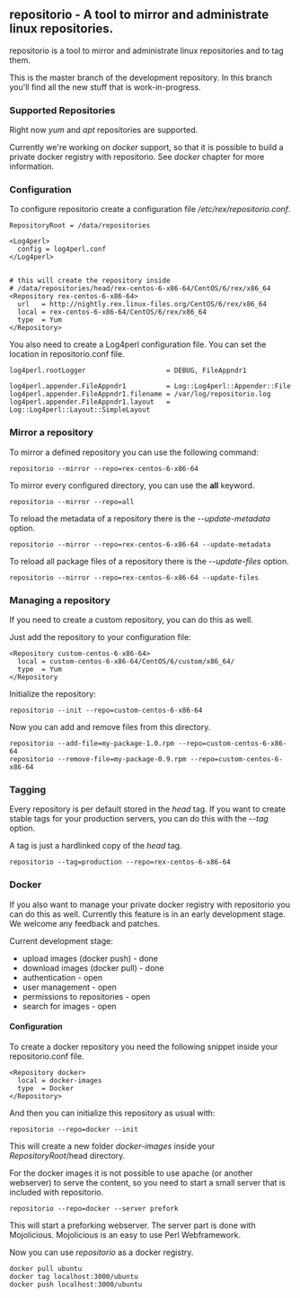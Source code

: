 ## repositorio - A tool to mirror and administrate linux repositories.

repositorio is a tool to mirror and administrate linux repositories and to tag them.

This is the master branch of the development repository. In this branch you'll find all the new stuff that is work-in-progress.

### Supported Repositories

Right now *yum* and *apt* repositories are supported.

Currently we're working on *docker* support, so that it is possible to build a private docker registry with repositorio. See *docker* chapter for more information.


### Configuration

To configure repositorio create a configuration file */etc/rex/repositorio.conf*.

```
RepositoryRoot = /data/repositories

<Log4perl>
  config = log4perl.conf
</Log4perl>


# this will create the repository inside
# /data/repositories/head/rex-centos-6-x86-64/CentOS/6/rex/x86_64
<Repository rex-centos-6-x86-64>
  url   = http://nightly.rex.linux-files.org/CentOS/6/rex/x86_64
  local = rex-centos-6-x86-64/CentOS/6/rex/x86_64
  type  = Yum
</Repository>
```

You also need to create a Log4perl configuration file. You can set the location in repositorio.conf file.

```
log4perl.rootLogger                    = DEBUG, FileAppndr1

log4perl.appender.FileAppndr1          = Log::Log4perl::Appender::File
log4perl.appender.FileAppndr1.filename = /var/log/repositorio.log
log4perl.appender.FileAppndr1.layout   = Log::Log4perl::Layout::SimpleLayout
```

### Mirror a repository

To mirror a defined repository you can use the following command:

```
repositorio --mirror --repo=rex-centos-6-x86-64
```

To mirror every configured directory, you can use the **all** keyword.

```
repositorio --mirror --repo=all
```

To reload the metadata of a repository there is the *--update-metadata* option.

```
repositorio --mirror --repo=rex-centos-6-x86-64 --update-metadata
```

To reload all package files of a repository there is the *--update-files* option.

```
repositorio --mirror --repo=rex-centos-6-x86-64 --update-files
```

### Managing a repository

If you need to create a custom repository, you can do this as well.

Just add the repository to your configuration file:

```
<Repository custom-centos-6-x86-64>
  local = custom-centos-6-x86-64/CentOS/6/custom/x86_64/
  type  = Yum
</Repository
```

Initialize the repository:

```
repositorio --init --repo=custom-centos-6-x86-64
```

Now you can add and remove files from this directory.

```
repositorio --add-file=my-package-1.0.rpm --repo=custom-centos-6-x86-64
repositorio --remove-file=my-package-0.9.rpm --repo=custom-centos-6-x86-64
```


### Tagging

Every repository is per default stored in the *head* tag. If you want to create stable tags for your production servers,
you can do this with the *--tag* option.

A tag is just a hardlinked copy of the *head* tag.

```
repositorio --tag=production --repo=rex-centos-6-x86-64
```


### Docker

If you also want to manage your private docker registry with repositorio you can do this as well. Currently this feature is in an early development stage. We welcome any feedback and patches.

Current development stage:

* upload images (docker push) - done
* download images (docker pull) - done
* authentication - open
* user management - open
* permissions to repositories - open
* search for images - open

#### Configuration

To create a docker repository you need the following snippet inside your repositorio.conf file.

```
<Repository docker>
  local = docker-images
  type  = Docker
</Repository>
```

And then you can initialize this repository as usual with:

```
repositorio --repo=docker --init
```

This will create a new folder *docker-images* inside your *RepositoryRoot*/head directory.

For the docker images it is not possible to use apache (or another webserver) to serve the content, so you need to start a small server that is included with repositorio.

```
repositorio --repo=docker --server prefork
```

This will start a preforking webserver. The server part is done with Mojolicious. Mojolicious is an easy to use Perl Webframework.

Now you can use *repositorio* as a docker registry.

```
docker pull ubuntu
docker tag localhost:3000/ubuntu
docker push localhost:3000/ubuntu
```




